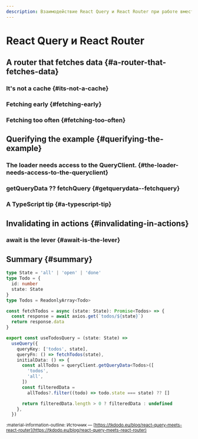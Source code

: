 ```yaml
---
description: Взаимодействие React Query и React Router при работе вместе
---
```


# React Query и React Router

## A router that fetches data {#a-router-that-fetches-data}
### It's not a cache {#its-not-a-cache}
### Fetching early {#fetching-early}
### Fetching too often {#fetching-too-often}
## Querifying the example {#querifying-the-example}
### The loader needs access to the QueryClient. {#the-loader-needs-access-to-the-queryclient}
### getQueryData ?? fetchQuery {#getquerydata--fetchquery}
### A TypeScript tip {#a-typescript-tip}
## Invalidating in actions {#invalidating-in-actions}
### await is the lever {#await-is-the-lever}
## Summary {#summary}







```ts title="pre-filtering" hl_lines="17-26"
type State = 'all' | 'open' | 'done'
type Todo = {
  id: number
  state: State
}
type Todos = ReadonlyArray<Todo>

const fetchTodos = async (state: State): Promise<Todos> => {
  const response = await axios.get(`todos/${state}`)
  return response.data
}

export const useTodosQuery = (state: State) =>
  useQuery({
    queryKey: ['todos', state],
    queryFn: () => fetchTodos(state),
    initialData: () => {
      const allTodos = queryClient.getQueryData<Todos>([
        'todos',
        'all',
      ])
      const filteredData =
        allTodos?.filter((todo) => todo.state === state) ?? []

      return filteredData.length > 0 ? filteredData : undefined
    },
  })
```


<small>:material-information-outline: Источник &mdash; [https://tkdodo.eu/blog/react-query-meets-react-router](https://tkdodo.eu/blog/react-query-meets-react-router)</small>
